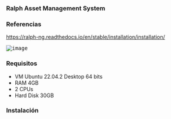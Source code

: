 ### Ralph Asset Management System

### Referencias

https://ralph-ng.readthedocs.io/en/stable/installation/installation/

<kbd>![image](https://user-images.githubusercontent.com/20743678/229485908-777aba22-1e51-48e9-a0b0-2637a5d0edf0.png)</kbd>

### Requisitos

- VM Ubuntu 22.04.2 Desktop 64 bits
- RAM 4GB
- 2 CPUs
- Hard Disk 30GB

### Instalación
